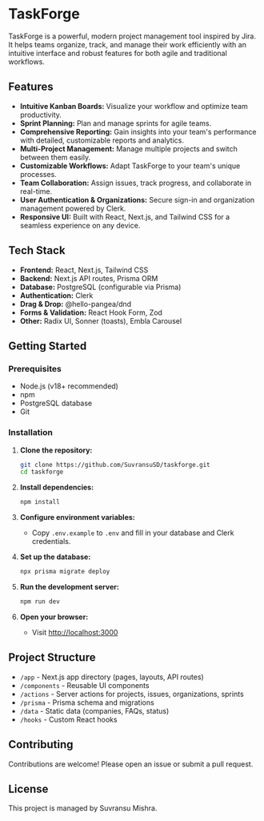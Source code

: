 # TaskForge

TaskForge is a powerful, modern project management tool inspired by Jira. It helps teams organize, track, and manage their work efficiently with an intuitive interface and robust features for both agile and traditional workflows.

## Features

- **Intuitive Kanban Boards:** Visualize your workflow and optimize team productivity.
- **Sprint Planning:** Plan and manage sprints for agile teams.
- **Comprehensive Reporting:** Gain insights into your team's performance with detailed, customizable reports and analytics.
- **Multi-Project Management:** Manage multiple projects and switch between them easily.
- **Customizable Workflows:** Adapt TaskForge to your team's unique processes.
- **Team Collaboration:** Assign issues, track progress, and collaborate in real-time.
- **User Authentication & Organizations:** Secure sign-in and organization management powered by Clerk.
- **Responsive UI:** Built with React, Next.js, and Tailwind CSS for a seamless experience on any device.

## Tech Stack

- **Frontend:** React, Next.js, Tailwind CSS
- **Backend:** Next.js API routes, Prisma ORM
- **Database:** PostgreSQL (configurable via Prisma)
- **Authentication:** Clerk
- **Drag & Drop:** @hello-pangea/dnd
- **Forms & Validation:** React Hook Form, Zod
- **Other:** Radix UI, Sonner (toasts), Embla Carousel

## Getting Started

### Prerequisites

- Node.js (v18+ recommended)
- npm
- PostgreSQL database
- Git

### Installation

1. **Clone the repository:**
   ```bash
   git clone https://github.com/SuvransuSD/taskforge.git
   cd taskforge
   ```

2. **Install dependencies:**
   ```bash
   npm install
   ```

3. **Configure environment variables:**
   - Copy `.env.example` to `.env` and fill in your database and Clerk credentials.

4. **Set up the database:**
   ```bash
   npx prisma migrate deploy
   ```

5. **Run the development server:**
   ```bash
   npm run dev
   ```

6. **Open your browser:**
   - Visit [http://localhost:3000](http://localhost:3000)

## Project Structure

- `/app` - Next.js app directory (pages, layouts, API routes)
- `/components` - Reusable UI components
- `/actions` - Server actions for projects, issues, organizations, sprints
- `/prisma` - Prisma schema and migrations
- `/data` - Static data (companies, FAQs, status)
- `/hooks` - Custom React hooks

## Contributing

Contributions are welcome! Please open an issue or submit a pull request.

## License

This project is managed by Suvransu Mishra.
